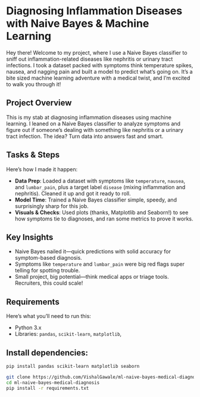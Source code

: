 # Diagnosing Inflammation Diseases with Naive Bayes & Machine Learning  
Hey there! Welcome to my project, where I use a Naive Bayes classifier to sniff out inflammation-related diseases like nephritis or urinary tract infections. I took a dataset packed with symptoms think temperature spikes, nausea, and nagging pain and built a model to predict what’s going on. It’s a bite sized machine learning adventure with a medical twist, and I’m excited to walk you through it!

## Project Overview  
This is my stab at diagnosing inflammation diseases using machine learning. I leaned on a Naive Bayes classifier to analyze symptoms and figure out if someone’s dealing with something like nephritis or a urinary tract infection. The idea? Turn data into answers fast and smart.

## Tasks & Steps  
Here’s how I made it happen:  
- **Data Prep**: Loaded a dataset with symptoms like `temperature`, `nausea`, and `lumbar_pain`, plus a target label `disease` (mixing inflammation and nephritis). Cleaned it up and got it ready to roll.  
- **Model Time**: Trained a Naive Bayes classifier simple, speedy, and surprisingly sharp for this job.  
- **Visuals & Checks**: Used plots (thanks, Matplotlib and Seaborn!) to see how symptoms tie to diagnoses, and ran some metrics to prove it works.  

## Key Insights  
- Naive Bayes nailed it—quick predictions with solid accuracy for symptom-based diagnosis.  
- Symptoms like `temperature` and `lumbar_pain` were big red flags super telling for spotting trouble.  
- Small project, big potential—think medical apps or triage tools. Recruiters, this could scale!

## Requirements  
Here’s what you’ll need to run this:  
- Python 3.x  
- Libraries: `pandas`, `scikit-learn`, `matplotlib`,
  
## Install dependencies:
```bash
pip install pandas scikit-learn matplotlib seaborn

git clone https://github.com/VishalGawale/ml-naive-bayes-medical-diagnosis.git
cd ml-naive-bayes-medical-diagnosis
pip install -r requirements.txt
